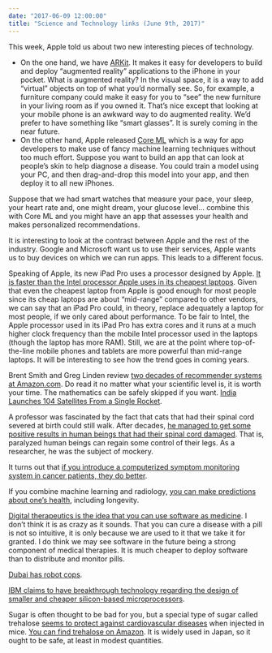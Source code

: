 ```yaml
---
date: "2017-06-09 12:00:00"
title: "Science and Technology links (June 9th, 2017)"
---
```




This week, Apple told us about two new interesting pieces of technology.

- On the one hand, we have [ARKit](https://developer.apple.com/arkit/). It makes it easy for developers to build and deploy &ldquo;augmented reality&rdquo; applications to the iPhone in your pocket. What is augmented reality? In the visual space, it is a way to add &ldquo;virtual&rdquo; objects on top of what you&rsquo;d normally see. So, for example, a furniture company could make it easy for you to &ldquo;see&rdquo; the new furniture in your living room as if you owned it. That&rsquo;s nice except that looking at your mobile phone is an awkward way to do augmented reality. We&rsquo;d prefer to have something like &ldquo;smart glasses&rdquo;. It is surely coming in the near future.
- On the other hand, Apple released [Core ML](https://developer.apple.com/documentation/coreml) which is a way for app developers to make use of fancy machine learning techniques without too much effort. Suppose you want to build an app that can look at people&rsquo;s skin to help diagnose a disease. You could train a model using your PC, and then drag-and-drop this model into your app, and then deploy it to all new iPhones.

Suppose that we had smart watches that measure your pace, your sleep, your heart rate and, one might dream, your glucose level&hellip; combine this with Core ML and you might have an app that assesses your health and makes personalized recommendations.


It is interesting to look at the contrast between Apple and the rest of the industry. Google and Microsoft want us to use their services, Apple wants us to buy devices on which we can run apps. This leads to a different focus.

Speaking of Apple, its new iPad Pro uses a processor designed by Apple. [It is faster than the Intel processor Apple uses in its cheapest laptops](https://browser.geekbench.com/v4/cpu/compare/3038665?baseline=3036382). Given that even the cheapest laptop from Apple is good enough for most people since its cheap laptops are about &ldquo;mid-range&rdquo; compared to other vendors, we can say that an iPad Pro could, in theory, replace adequately a laptop for most people, if we only cared about performance. To be fair to Intel, the Apple processor used in its iPad Pro has extra cores and it runs at a much higher clock frequency than the mobile Intel processor used in the laptops (though the laptop has more RAM). Still, we are at the point where top-of-the-line mobile phones and tablets are more powerful than mid-range laptops. It will be interesting to see how the trend goes in coming years.

Brent Smith and Greg Linden review [two decades of recommender systems at Amazon.com](https://www.computer.org/csdl/mags/ic/2017/03/mic2017030012.pdf). Do read it no matter what your scientific level is, it is worth your time. The mathematics can be safely skipped if you want.
[India Launches 104 Satellites From a Single Rocket](https://www.nytimes.com/2017/02/15/world/asia/india-satellites-rocket.html).

A professor was fascinated by the fact that cats that had their spinal cord severed at birth could still walk. After decades, [he managed to get some positive results in human beings that had their spinal cord damaged](https://www.statnews.com/2016/03/30/paralysis-treatment-ucla/). That is, paralyzed human beings can regain some control of their legs. As a researcher, he was the subject of mockery.

It turns out that [if you introduce a computerized symptom monitoring system in cancer patients, they do better](http://jamanetwork.com/journals/jama/fullarticle/2630810).

If you combine machine learning and radiology, [you can make predictions about one&rsquo;s health](https://www.nature.com/articles/s41598-017-01931-w), including longevity.

[Digital therapeutics is the idea that you can use software as medicine](https://www.technologyreview.com/s/604053/can-digital-therapeutics-be-as-good-as-drugs/). I don&rsquo;t think it is as crazy as it sounds. That you can cure a disease with a pill is not so intuitive, it is only because we are used to it that we take it for granted. I do think we may see software in the future being a strong component of medical therapies. It is much cheaper to deploy software than to distribute and monitor pills.

[Dubai has robot cops](https://news.vice.com/story/robot-cops-patrol-the-streets-of-dubai).

[IBM claims to have breakthrough technology regarding the design of smaller and cheaper silicon-based microprocessors](https://www.wired.com/2017/06/ibm-silicon-nanosheets-transistors/).

Sugar is often thought to be bad for you, but a special type of sugar called trehalose [seems to protect against cardiovascular diseases](https://www.nature.com/articles/ncomms15750) when injected in mice. [You can find trehalose on Amazon](https://www.amazon.com/s/ref=nb_sb_noss_2?url=search-alias%3Daps&#038;field-keywords=trehalose). It is widely used in Japan, so it ought to be safe, at least in modest quantities.

